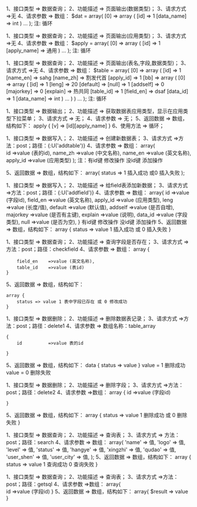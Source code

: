 <!-- [查询数据类型] -->
1、接口类型 => 数据查询；
2、功能描述 => 页面输出(数据类型)；
3、请求方式 =>无
4、请求参数 => 数组：
 	$dat = array(
	    [0] => array
        (
            [id] => 1
            [data_name] => int
        )
        ...
	);
注: 循环 <foreach name = "dat">
<!-- ------------------------------------------------------------------ -->



<!-- [查询表的应用类型] -->
1、接口类型 => 数据查询；
2、功能描述 => 页面输出(应用类型)；
3、请求方式 =>无
4、请求参数 => 数组：
 	$apply = array(
		[0] => array
        (
            [id] => 1
            [apply_name] => 通用
        )
        ...
	);
注: 循环 <foreach name = "apply">
<!-- ------------------------------------------------------------------ -->



<!-- 查询表名 关联查询表名,字段表(field)数据类型表(datatype) -->
1、接口类型 => 数据查询；
2、功能描述 => 页面输出(表名,字段,数据类型)；
3、请求方式 =>无
4、请求参数 => 数组：
 	$table =  array(
	    [0] => array
	        (
	            [id] => 1
	            [name_en] => sahg
	            [name_zh] => 割发代首
	            [apply_id] => 1
	            [bb] => array
	                (
	                    [0] => array
	                        (
	                            [id] => 1
	                            [leng] => 20
	                            [default] => 
	                            [null] => 1
	                            [addself] => 0
	                            [majorkey] => 0
	                            [explain] => 热共同
	                            [table_id] => 1
	                            [field_en] => dsaf
	                            [data_id] => 1
	                            [data_name] => int
	                        )
						...
					)
			)
        ...
	);
注: 循环 <foreach name = "table">
<!-- ------------------------------------------------------------------ -->


<!-- [数据表应用类型] -->
1、接口类型 => 数据输出；
2、功能描述 => 获取数据表应用类型，显示在应用类型下拉菜单；
3、请求方式 => 无；
4、请求参数 => 无；
5、返回数据 => 数组，结构如下：
	apply
	   {
	   	 [v] => [id][apply_name]
	   }
6、使用方法 => <foreach>循环；



<!-- ------------------------------------------------------------------ -->

<!-- [添加或修改table表记录] -->
1、接口类型 => 数据写入；
2、功能描述 => 创建新数据表；
3、请求方式 =>方法：post；路径：{:U('addtable')}
4、请求参数 => 数组：
	array(	
		id			=>value	(表的id),
		name_zh 	=>value (中文名称),
		name_en 	=>value (英文名称),
	 	apply_id	=>value (应用类型)
	);
	注：有id键 修改操作
		没id键 添加操作

5、返回数据 => 数组，结构如下：
	array(
		status => 1 插入成功 或0 插入失败
	);


<!-- ------------------------------------------------------------------ -->

<!-- [添加field字段] -->

1、接口类型 => 数据写入；
2、功能描述 => 给field表添加新数据；
3、请求方式 =>方法：post；路径：{:U('addfield')}
4、请求参数 => 数组：
	array{
		id			=>value	(字段id),
		field_en 	=>value (英文名称),
	 	apply_id	=>value (应用类型),
	 	leng		=>value (长度/值),
	 	default		=>value	(默认值),
	 	addself		=>value (是否自增),
	 	majorkey	=>value (是否有主键),
	 	explain		=>value (说明),
		data_id		=>value (字段类型),
		null		=>value (是否为空),
	}
		有id键 修改操作
		没id键 添加操作
5、返回数据 => 数组，结构如下：
	array {
		status => value 1 插入成功 或 0 插入失败
	}

<!-- ------------------------------------------------------------------ -->

<!-- [查询field字段] -->

1、接口类型 => 数据查询；
2、功能描述 => 查询字段是否存在；
3、请求方式 =>方法：post；路径：checkfield
4、请求参数 => 数组：
	array {
		
		field_en 	=>value (英文名称),
	 	table_id 	=>value (表id)
	}

5、返回数据 => 数组，结构如下：

	array {
		status => value 1 表中字段已存在 或 0 修改成功
	}


<!-- ------------------------------------------------------------------ -->

<!-- [删除表操作] -->
1、接口类型 => 数据删除；
2、功能描述 => 删除数据表记录；
3、请求方式 =>方法：post；路径：delete1
4、请求参数 => 
	数组名称：table_array

	{	
		id			=>value	表的id
		
	}
5、返回数据 => 数组，结构如下：
	data
	{
		status => value 
	}
	value = 1 删除成功
	value = 0 删除失败




<!-- ------------------------------------------------------------------ -->

<!-- [删除字段操作] -->
1、接口类型 => 数据删除；
2、功能描述 => 删除字段；
3、请求方式 =>方法：post；路径：delete2
4、请求参数 =>数组：
	array {	
		id			=>value	(字段id)
		
	}
5、返回数据 => 数组，结构如下：
	array {
		status => value 1 删除成功 或 0 删除失败
	}

<!-- [删除字段操作] -->
1、接口类型 => 数据查询；
2、功能描述 => 查询表；
3、请求方式 => 方法：post；路径：search
4、请求参数 => 数组：
	array(
        'name'  	=> 值,
        'logo'  	=> 值,
        'level' 	=> 值,
        'status' 	=> 值,
        'hangye'  	=> 值,
        'xingzhi' 	=> 值,
        'qudao'   	=> 值,
        'user_shen'	=> 值,
        'user_city' => 值,
     );
5、返回数据 => 数组，结构如下：
	array {
		status => value 1 查询成功 0 查询失败
	}

<!-- ------------------------------------------------------------------ -->

<!-- [生成sql语句操作] -->
1、接口类型 => 数据查询；
2、功能描述 => 查询表；
3、请求方式 =>方法：post；路径：getsql
4、请求参数 =>数组：
array{	
		id			=>value	(字段id)
	}
5、返回数据 => 数组，结构如下：
	array{
		$result => value 
	}
<!-- ------------------------------------------------------------------ -->
